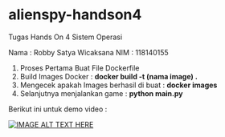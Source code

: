# alienspy-handson4
Tugas Hands On 4 Sistem Operasi


Nama : Robby Satya Wicaksana
NIM : 118140155

1. Proses Pertama Buat File Dockerfile
2. Build Images Docker : **docker build -t (nama image) .**
3. Mengecek apakah Images berhasil di buat : **docker images**
4. Selanjutnya menjalankan game : **python main.py**

Berikut ini untuk demo video :

[![IMAGE ALT TEXT HERE](https://img.youtube.com/vi/u5BY4y5ymZQ/0.jpg)]([https://www.youtube.com/watch?v=YOUTUBE_VIDEO_ID_HERE](https://youtu.be/u5BY4y5ymZQ))
